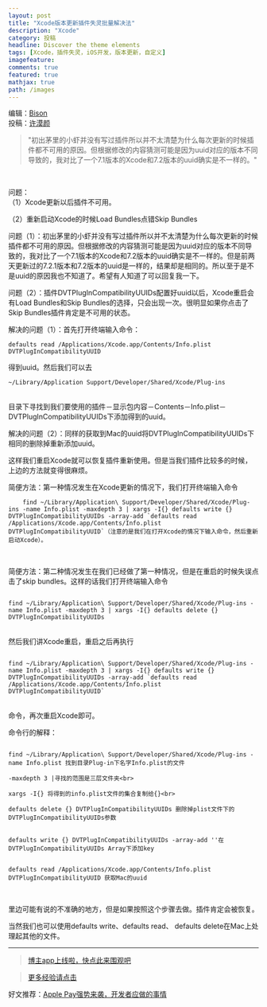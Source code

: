 ```yaml
---
layout: post
title: "Xcode版本更新插件失灵批量解决法"
description: "Xcode"
category: 投稿
headline: Discover the theme elements
tags: [Xcode，插件失灵，iOS开发，版本更新，自定义]
imagefeature: 
comments: true
featured: true
mathjax: true
path: /images
---
```


编辑：[Bison](http://allluckly.cn/)<br>
投稿：[许漠颜](http://www.jianshu.com/p/875926697402)<br>

>&quot;初出茅里的小虾并没有写过插件所以并不太清楚为什么每次更新的时候插件都不可用的原因。但根据修改的内容猜测可能是因为uuid对应的版本不同导致的，我对比了一个7.1版本的Xcode和7.2版本的uuid确实是不一样的。&quot;

<br>

问题：<br>
（1）Xcode更新以后插件不可用。<br>

（2）重新启动Xcode的时候Load Bundles点错Skip Bundles<br>

问题（1）：初出茅里的小虾并没有写过插件所以并不太清楚为什么每次更新的时候插件都不可用的原因。但根据修改的内容猜测可能是因为uuid对应的版本不同导致的，我对比了一个7.1版本的Xcode和7.2版本的uuid确实是不一样的。但是前两天更新过的7.2.1版本和7.2版本的uuid是一样的，结果却是相同的。所以至于是不是uuid的原因我也不知道了。希望有人知道了可以回复我一下。<br>

问题（2）：插件DVTPlugInCompatibilityUUIDs配置好uuid以后，Xcode重启会有Load Bundles和Skip Bundles的选择，只会出现一次。很明显如果你点击了Skip Bundles插件肯定是不可用的状态。<br>

解决的问题（1）：首先打开终端输入命令：<br>

    defaults read /Applications/Xcode.app/Contents/Info.plist DVTPlugInCompatibilityUUID


得到uuid。然后我们可以去<br>

    ~/Library/Application Support/Developer/Shared/Xcode/Plug-ins

<br>
目录下寻找到我们要使用的插件－显示包内容－Contents－Info.plist－DVTPlugInCompatibilityUUIDs下添加得到的uuid。<br>

解决的问题（2）：同样的获取到Mac的uuid将DVTPlugInCompatibilityUUIDs下相同的删除掉重新添加uuid。<br>

这样我们重启Xcode就可以恢复插件重新使用。但是当我们插件比较多的时候，上边的方法就变得很麻烦。<br>

简便方法：第一种情况发生在Xcode更新的情况下，我们打开终端输入命令<br>

```
    find ~/Library/Application\ Support/Developer/Shared/Xcode/Plug-ins -name Info.plist -maxdepth 3 | xargs -I{} defaults write {} DVTPlugInCompatibilityUUIDs -array-add `defaults read /Applications/Xcode.app/Contents/Info.plist DVTPlugInCompatibilityUUID`（注意的是我们在打开Xcode的情况下输入命令，然后重新启动Xcode）。
```
<br>

简便方法：第二种情况发生在我们已经做了第一种情况，但是在重启的时候失误点击了skip bundles。这样的话我们打开终端输入命令<br>

```

find ~/Library/Application\ Support/Developer/Shared/Xcode/Plug-ins -name Info.plist -maxdepth 3 | xargs -I{} defaults delete {} DVTPlugInCompatibilityUUIDs

```
<br>
然后我们讲Xcode重启，重启之后再执行<br>

```

find ~/Library/Application\ Support/Developer/Shared/Xcode/Plug-ins -name Info.plist -maxdepth 3 | xargs -I{} defaults write {} DVTPlugInCompatibilityUUIDs -array-add `defaults read /Applications/Xcode.app/Contents/Info.plist DVTPlugInCompatibilityUUID`

```
<br>
命令，再次重启Xcode即可。<br>

命令行的解释：<br>

```

find ~/Library/Application\ Support/Developer/Shared/Xcode/Plug-ins -name Info.plist 找到目录Plug-in下名字Info.plist的文件

-maxdepth 3 |寻找的范围是三层文件夹<br>

xargs -I{} 将得到的info.plist文件的集合复制给{}<br>

defaults delete {} DVTPlugInCompatibilityUUIDs 删除掉plist文件下的DVTPlugInCompatibilityUUIDs参数


defaults write {} DVTPlugInCompatibilityUUIDs -array-add ''在DVTPlugInCompatibilityUUIDs Array下添加key


defaults read /Applications/Xcode.app/Contents/Info.plist DVTPlugInCompatibilityUUID 获取Mac的uuid

```

<br>

里边可能有说的不准确的地方，但是如果按照这个步骤去做。插件肯定会被恢复。<br>

当然我们也可以使用defaults write、defaults read、 defaults delete在Mac上处理起其他的文件。<br>

----------------------------------------------------------

> [博主app上线啦，快点此来围观吧](https://itunes.apple.com/us/app/it-blog-zi-xueios-kai-fa-jin/id1067787090?l=zh&ls=1&mt=8)<br>

> [更多经验请点击](http://allluckly.cn/)<br>

好文推荐：[Apple Pay强势来袭，开发者应做的事情](http://allluckly.cn/ios支付/Applepay/)<br>

